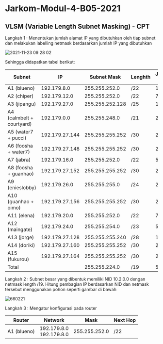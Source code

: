 # Jarkom-Modul-4-B05-2021

## VLSM (Variable Length Subnet Masking) - CPT

Langkah 1 : Menentukan jumlah alamat IP yang dibutuhkan oleh tiap subnet dan melakukan labelling netmask berdasarkan jumlah IP yang dibutuhkan

![2021-11-23 09 28 02](https://user-images.githubusercontent.com/71221969/143668982-39e96e7d-6e0a-4711-9400-09a30ba2f6b4.png)

Sehingga didapatkan tabel berikut:

| Subnet  | IP | Subnet Mask  | Lenghth | Jumlah IP |
| ------------- | ------------- | ------------- | ------------- | ------------- |
| A1 (blueno) | 192.179.8.0 | 255.255.252.0 | /22 | 1001 |
| A2 (chiper) | 192.179.12.0 | 255.255.252.0 | /22 | 701 |
| A3 (jipangu) | 192.179.27.0 | 255.255.252.128 | /25 | 101 |
| A4 (calmbelt + courtyard) | 192.179.0.0 | 255.255.248.0 | /21 | 2021 |
| A5 (water7 + pucci) | 192.179.27.144 | 255.255.255.252 | /30 | 2 |
| A6 (foosha + water7) | 192.179.27.148 | 255.255.255.252 | /30 | 2 |
| A7 (jabra) | 192.179.16.0 | 255.255.252.0 | /22 | 521 |
| A8 (foosha + guanhao) | 192.179.27.152 | 255.255.255.252 | /30 | 2 |
| A9 (enieslobby) | 192.179.26.0 | 255.255.255.0 | /24 | 251 |
| A10 (guanhao + oimo) | 192.179.27.156 | 255.255.255.252 | /30 | 2 |
| A11 (elena) | 192.179.20.0 | 255.255.252.0 | /22 | 721 |
| A12 (maingate) | 192.179.24.0 | 255.255.254.0 | /23 | 501 |
| A13 (jorge) | 192.179.27.128 | 255.255.255.240 | /28 | 13 |
| A14 (doriki) | 192.179.27.160 | 255.255.255.252 | /30 | 2 |
| A15 (fukurou) | 192.179.27.164 | 255.255.255.252 | /30 | 2 |
| Total |  | 	255.255.224.0 | /19 | 5845 |

Langkah 2 : Subnet besar yang dibentuk memiliki NID 10.2.0.0 dengan netmask length /19. Hitung pembagian IP berdasarkan NID dan netmask tersebut menggunakan pohon seperti gambar di bawah

![660221](https://user-images.githubusercontent.com/71221969/143668987-e09ba896-28ee-421a-a78c-2a995da6f2ab.jpg)

Langkah 3 : Mengatur konfigurasi pada router

| Router  | Network | Mask  | Next Hop |
| ------------- | ------------- | ------------- | ------------- |
| A1 (blueno) | 192.179.8.0<br>192.179.8.0 | 255.255.252.0 | /22 |
